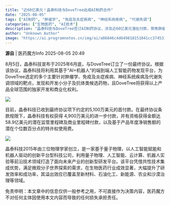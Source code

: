 ```yaml
---
title: "近60亿美元！晶泰科技与DoveTree达成AI制药合作"
date: "2025-08-05"
tags: ["AI制药", "肿瘤学", "免疫及炎症疾病", "神经系统疾病", "代谢失调"]
categories: ["生物医药", "AI技术"]
description: "晶泰科技与DoveTree签订AI制药协议，涉及近60亿美元潜在付款，聚焦肿瘤学、免疫及炎症疾病、神经系统疾病及代谢失调领域。"
author: "Unknown Author"
image: "https://ai.programnotes.cn/img/ai/a86846c4d649818151041cc3745318b9.png"
---
```


**源自** | 医药魔方Info 2025-08-05 20:49

8月5日，晶泰科技宣布于2025年6月底，与DoveTree订立了一份最终协议。根据该协议，晶泰科技将利用其基于“AI+机器人”的端到端人工智能药物发现平台，为DoveTree选定的多个主要针对肿瘤学、免疫及炎症疾病、神经系统疾病及代谢失调领域的靶点，发现和开发小分子及抗体类候选药物，且DoveTree将获得以上产品全球范围的独家开发和商业化权利。

![](https://ai.programnotes.cn/img/ai/50b329d23fe065fae66bfd640124ad91.png)

目前，晶泰科技已收到最终协议项下约定的5,100万美元的首付款。在最终协议条款规限下，晶泰科技有权获得
4,900万美元的进一步付款，并有资格获得金额达58.9亿美元的潜在监管里程碑及商业里程碑付款，以及基于产品年度净销售额的潜在个位数百分点的特许权使用费。

![](https://ai.programnotes.cn/img/ai/a86846c4d649818151041cc3745318b9.png)

晶泰科技2015年由三位物理学家创立，是一家基于量子物理，以人工智能赋能和机器人驱动的创新平台型科技公司，利用量子物理、人工智能、云计算、机器人实验等前沿技术领域打造了面向未来产业的创新型研发平台。该平台凭借共性技术集成优势，满足微观分子世界探索的需求，在生物医药行业成效显著，大幅提升了研发效率和成功率，其溢出效应已覆盖至新材料、石油化工、新能源、农业和沙漠治理等领域。


免责申明：本文章中的信息仅供一般参考之用，不可直接作为决策内容，医药魔方不对任何主体因使用本文内容而导致的任何损失承担责任。
